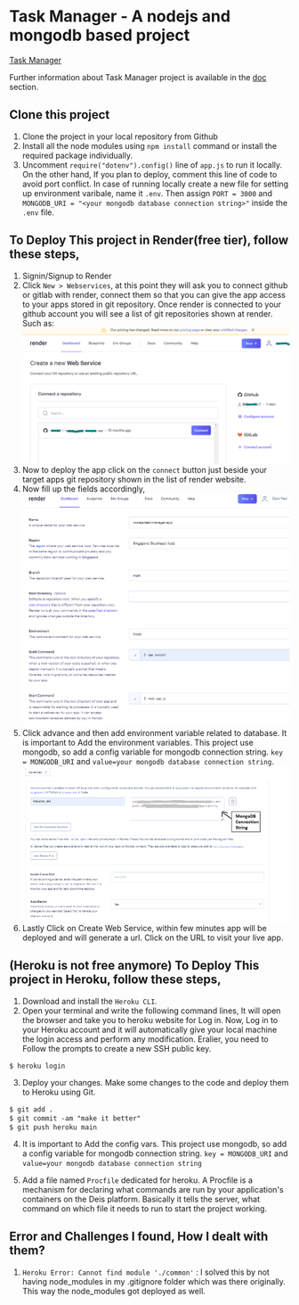 # Task Manager - A nodejs and mongodb based project

<!--
[Task Manager](https://nodejs-task-manager-dpauld.herokuapp.com/) -->

[Task Manager](https://nodejs-task-manager-app.onrender.com/)

Further information about Task Manager project is available in the [doc](https://github.com/dpauld/node-express-johnsmilga/blob/main/03-task-manager/starter/README.md) section.

## Clone this project

1. Clone the project in your local repository from Github
2. Install all the node modules using `npm install` command or install the required package individually.
3. Uncomment `require("dotenv").config()` line of `app.js` to run it locally. On the other hand, If you plan to deploy, comment this line of code to avoid port conflict. In case of running locally create a new file for setting up environment varibale, name it `.env`. Then assign `PORT = 3000` and `MONGODB_URI = "<your mongodb database connection string>"` inside the `.env` file.
<!--
4. [Optional] If `node_modules` is added in `.gitignore` file, then dont have it in `.gitigone` file. This way the node_modules will get deployed in the server. You may face error if you dont deploy the `node_modules` folder in the server.
   -->

## To Deploy This project in Render(free tier), follow these steps,

1. Signin/Signup to Render
2. Click `New > Webservices`, at this point they will ask you to connect github or gitlab with render, connect them so that you can give the app access to your apps stored in git repository. Once render is connected to your github account you will see a list of git repositories shown at render. Such as: ![Git repo list shown in render](./READMEImages/render_gitrepolist.PNG)
3. Now to deploy the app click on the `connect` button just beside your target apps git repository shown in the list of render website.
4. Now fill up the fields accordingly, ![Initial app deployment settings](./READMEImages/render_appDeploy_settings.PNG)
5. Click advance and then add environment variable related to database. It is important to Add the environment variables. This project use mongodb, so add a config variable for mongodb connection string. `key = MONGODB_URI` and `value=your mongodb database connection string`. ![Advance app deployment settings](./READMEImages/render_appdeploy_advSettings.PNG)
6. Lastly Click on Create Web Service, within few minutes app will be deployed and will generate a url. Click on the URL to visit your live app.

## (Heroku is not free anymore) To Deploy This project in Heroku, follow these steps,

1. Download and install the `Heroku CLI`.
2. Open your terminal and write the following command lines, It will open the browser and take you to heroku website for Log in. Now, Log in to your Heroku account and it will automatically give your local machine the login access and perform any modification. Eralier, you need to Follow the prompts to create a new SSH public key.

```
$ heroku login
```

3. Deploy your changes. Make some changes to the code and deploy them to Heroku using Git.

```
$ git add .
$ git commit -am "make it better"
$ git push heroku main
```

4. It is important to Add the config vars. This project use mongodb, so add a config variable for mongodb connection string. `key = MONGODB_URI` and `value=your mongodb database connection string`

5. Add a file named `Procfile` dedicated for heroku. A Procfile is a mechanism for declaring what commands are run by your application's containers on the Deis platform. Basically it tells the server, what command on which file it needs to run to start the project working.

## Error and Challenges I found, How I dealt with them?

1. `Heroku Error: Cannot find module './common'` : I solved this by not having node_modules in my .gitignore folder which was there originally. This way the node_modules got deployed as well.
